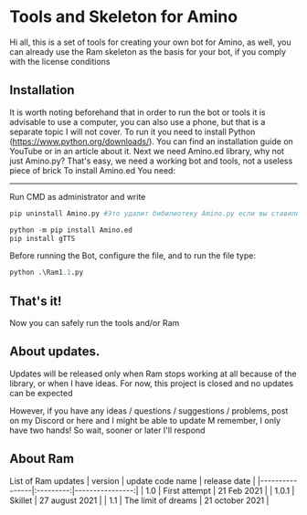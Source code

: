 # Tools and Skeleton for Amino

Hi all, this is a set of tools for creating your own bot for Amino, as well, you can already use the Ram skeleton as the basis for your bot, if you comply with the license conditions

## Installation
It is worth noting beforehand that in order to run the bot or tools it is advisable to use a computer, you can also use a phone, but that is a separate topic I will not cover.
To run it you need to install Python (https://www.python.org/downloads/). You can find an installation guide on YouTube or in an article about it.
Next we need Amino.ed library, why not just Amino.py? That's easy, we need a working bot and tools, not a useless piece of brick
To install Amino.ed You need:
____
Run CMD as administrator and write
```py
pip uninstall Amino.py #Это удалит бибилиотеку Amino.py если вы ставили её до этого
```
```py
python -m pip install Amino.ed
pip install gTTS
```
Before running the Bot, configure the file, and to run the file type:
```py
python .\Ram1.1.py
```
## That's it!
Now you can safely run the tools and/or Ram

## About updates.
Updates will be released only when Ram stops working at all because of the library, or when I have ideas. For now, this project is closed and no updates can be expected

However, if you have any ideas / questions / suggestions / problems, post on my Discord or here and I might be able to update
M remember, I only have two hands! So wait, sooner or later I'll respond

## About Ram
List of Ram updates
| version | update code name | release date |
|----------------|:---------:|----------------:|
| 1.0 | First attempt | 21 Feb 2021 |
| 1.0.1 | Skillet | 27 august 2021 |
| 1.1 | The limit of dreams | 21 october 2021 |
